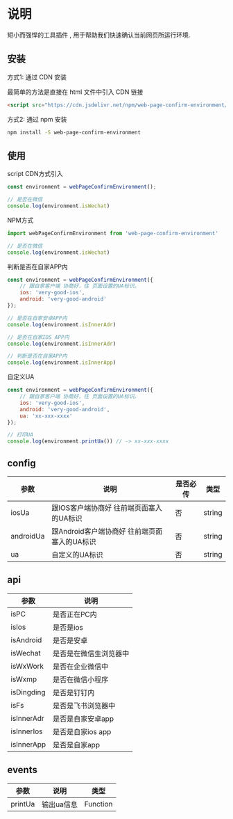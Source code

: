 # 说明

短小而强悍的工具插件 , 用于帮助我们快速确认当前网页所运行环境.  

## 安装

方式1: 通过 CDN 安装  

最简单的方法是直接在 html 文件中引入 CDN 链接

```html
<script src="https://cdn.jsdelivr.net/npm/web-page-confirm-environment/dist/index.umd.min.js"></script>
```

方式2: 通过 npm 安装

```bash
npm install -S web-page-confirm-environment
```

## 使用  

script CDN方式引入

```js
const environment = webPageConfirmEnvironment();

// 是否在微信
console.log(environment.isWechat)
```

NPM方式

```js
import webPageConfirmEnvironment from 'web-page-confirm-environment'

// 是否在微信
console.log(environment.isWechat)
```

判断是否在自家APP内

```js
const environment = webPageConfirmEnvironment({
    // 跟自家客户端 协商好，往 页面设置的UA标识。
    ios: 'very-good-ios',
    android: 'very-good-android'
});

// 是否在自家安卓APP内
console.log(environment.isInnerAdr)

// 是否在自家IOS APP内
console.log(environment.isInnerAdr)

// 判断是否在自家APP内
console.log(environment.isInnerApp)
```

自定义UA

```js
const environment = webPageConfirmEnvironment({
    // 跟自家客户端 协商好，往 页面设置的UA标识。
    ios: 'very-good-ios',
    android: 'very-good-android',
    ua: 'xx-xxx-xxxx'
});

// 打印UA
console.log(environment.printUa()) // -> xx-xxx-xxxx
```

## config

参数	   |		说明								|   是否必传 |   类型 |
----------|-------------------------------------------|-----------|-------|
iosUa 	  |跟IOS客户端协商好 往前端页面塞入的UA标识 		| 否 		|string |
androidUa |跟Android客户端协商好 往前端页面塞入的UA标识     | 否 		|string |
ua		  |自定义的UA标识								| 否   |string |

## api  

参数		|		说明		|
----------|-------------------|
isPC 	  |是否正在PC内   		|
isIos 	  |是否是ios	 	   |
isAndroid |是否是安卓	  		|
isWechat  |是否是在微信生浏览器中 |
isWxWork  |是否在企业微信中		 |
isWxmp 	  |是否在微信小程序		 |
isDingding|是否是钉钉内			|
isFs      |是否是飞书浏览器中    |
isInnerAdr|是否是自家安卓app	 |
isInnerIos|是否是自家ios app	|
isInnerApp|是否是自家app		|

## events  

参数		|	说明	|	类型	|
----------|------------|-----------
printUa |输出ua信息    |Function |
